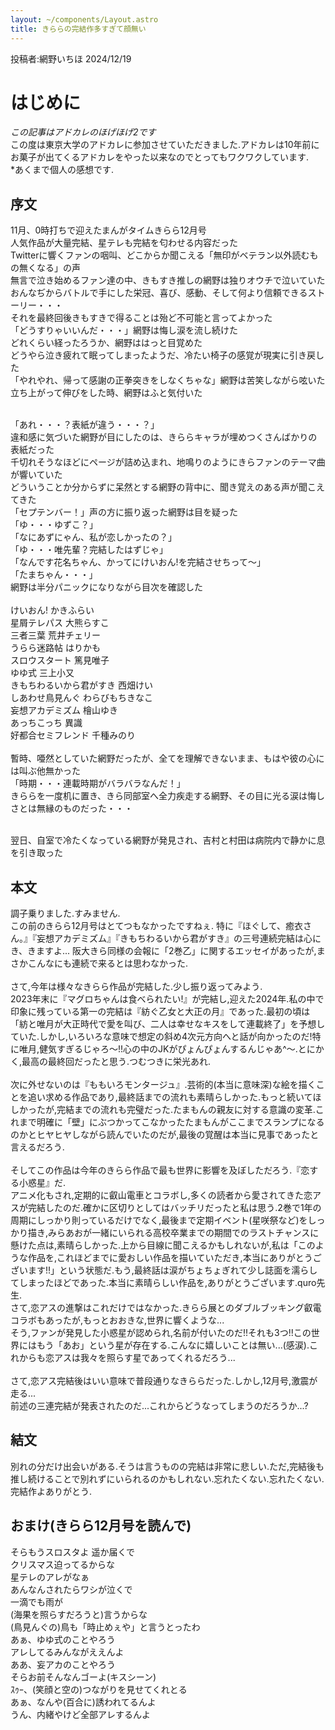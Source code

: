 ```yaml
---
layout: ~/components/Layout.astro
title: きららの完結作多すぎて顔無い
---
```


投稿者:網野いちほ 2024/12/19
# はじめに

*この記事はアドカレのほげほげ2です*<br>
この度は東京大学のアドカレに参加させていただきました.アドカレは10年前にお菓子が出てくるアドカレをやった以来なのでとってもワクワクしています.<br>
*あくまで個人の感想です.


## 序文

11月、0時打ちで迎えたまんがタイムきらら12月号<br>
人気作品が大量完結、星テレも完結を匂わせる内容だった<br>
Twitterに響くファンの咽叫、どこからか聞こえる「無印がベテラン以外読むもの無くなる」の声<br>
無言で泣き始めるファン達の中、きもすき推しの網野は独りオウチで泣いていた<br>
おんなぢからバトルで手にした栄冠、喜び、感動、そして何より信頼できるストーリー・・・<br>
それを最終回後きもすきで得ることは殆ど不可能と言ってよかった<br>
「どうすりゃいいんだ・・・」網野は悔し涙を流し続けた<br>
どれくらい経ったろうか、網野ははっと目覚めた<br>
どうやら泣き疲れて眠ってしまったようだ、冷たい椅子の感覚が現実に引き戻した<br>
「やれやれ、帰って感謝の正拳突きをしなくちゃな」網野は苦笑しながら呟いた<br>
立ち上がって伸びをした時、網野はふと気付いた<br><br>

「あれ・・・？表紙が違う・・・？」<br>
違和感に気づいた網野が目にしたのは、きららキャラが埋めつくさんばかりの表紙だった<br>
千切れそうなほどにページが詰め込まれ、地鳴りのようにきらファンのテーマ曲が響いていた<br>
どういうことか分からずに呆然とする網野の背中に、聞き覚えのある声が聞こえてきた<br>
「セプテンバー！」声の方に振り返った網野は目を疑った<br>
「ゆ・・・ゆずこ？」 <br>
「なにあずにゃん、私が恋しかったの？」<br>
「ゆ・・・唯先輩？完結したはずじゃ」 <br>
「なんです花名ちゃん、かってにけいおん!を完結させちって〜」<br>
「たまちゃん・・・」 <br>
網野は半分パニックになりながら目次を確認した<br>
<br>
けいおん! かきふらい<br>
星屑テレパス 大熊らすこ<br>
三者三葉 荒井チェリー<br>
うらら迷路帖 はりかも<br>
スロウスタート 篤見唯子<br>
ゆゆ式 三上小又<br>
きもちわるいから君がすき 西畑けい<br>
しあわせ鳥見んぐ わらびもちきなこ<br>
妄想アカデミズム 檜山ゆき<br>
あっちこっち 異識<br>
好都合セミフレンド 千種みのり<br>
<br>
暫時、唖然としていた網野だったが、全てを理解できないまま、もはや彼の心には叫ぶ他無かった<br>
「時期・・・連載時期がバラバラなんだ！」<br>
きららを一度机に置き、きら同部室へ全力疾走する網野、その目に光る涙は悔しさとは無縁のものだった・・・<br><br>

翌日、自室で冷たくなっている網野が発見され、吉村と村田は病院内で静かに息を引き取った<br>

## 本文

調子乗りました.すみません.<br>
この前のきらら12月号はとてつもなかったですねぇ.
特に『ほぐして、癒衣さん。』『妄想アカデミズム』『きもちわるいから君がすき』の三号連続完結は心にき、きますよ...
阪大きら同様の会報に「2巻乙」に関するエッセイがあったが,まさかこんなにも連続で来るとは思わなかった.<br><br>
さて,今年は様々なきらら作品が完結した.少し振り返ってみよう.<br>
2023年末に『マグロちゃんは食べられたい!』が完結し,迎えた2024年.私の中で印象に残っている第一の完結は『紡ぐ乙女と大正の月』であった.最初の頃は「紡と唯月が大正時代で愛を叫び、二人は幸せなキスをして連載終了」を予想していた.しかし,いろいろな意味で想定の斜め4次元方向へと話が向かったのだ!特に唯月,健気すぎるじゃろ～!!心の中のJKがぴょんぴょんするんじゃあ^～.とにかく,最高の最終回だったと思う.つむつきに栄光あれ.<br><br>
次に外せないのは『ももいろモンタージュ』.芸術的(本当に意味深)な絵を描くことを追い求める作品であり,最終話までの流れも素晴らしかった.もっと続いてほしかったが,完結までの流れも完璧だった.たまもんの親友に対する意識の変革.これまで明確に「壁」にぶつかってこなかったたまもんがここまでスランプになるのかとヒヤヒヤしながら読んでいたのだが,最後の覚醒は本当に見事であったと言えるだろう.<br><br>
そしてこの作品は今年のきらら作品で最も世界に影響を及ぼしただろう.『恋する小惑星』だ.<br>
アニメ化もされ,定期的に叡山電車とコラボし,多くの読者から愛されてきた恋アスが完結したのだ.確かに区切りとしてはバッチリだったと私は思う.2巻で1年の周期にしっかり則っているだけでなく,最後まで定期イベント(星咲祭など)をしっかり描き,みらあおが一緒にいられる高校卒業までの期間でのラストチャンスに懸けた点は,素晴らしかった.上から目線に聞こえるかもしれないが,私は「このような作品を,これほどまでに愛おしい作品を描いていただき,本当にありがとうございます!!」という状態だ.もう,最終話は涙がちょちょぎれて少し誌面を濡らしてしまったほどであった.本当に素晴らしい作品を,ありがとうございます.quro先生.<br>
さて,恋アスの進撃はこれだけではなかった.きらら展とのダブルブッキング叡電コラボもあったが,もっとおおきな,世界に響くような...<br>
そう,ファンが発見した小惑星が認められ,名前が付いたのだ!!それも3つ!!この世界にはもう「あお」という星が存在する.こんなに嬉しいことは無い...(感涙).これからも恋アスは我々を照らす星であってくれるだろう...<br><br>
さて,恋アス完結後はいい意味で普段通りなきららだった.しかし,12月号,激震が走る...<br>
前述の三連完結が発表されたのだ...これからどうなってしまうのだろうか...?

## 結文

別れの分だけ出会いがある.そうは言うものの完結は非常に悲しい.ただ,完結後も推し続けることで別れずにいられるのかもしれない.忘れたくない.忘れたくない.完結作よありがとう.

## おまけ(きらら12月号を読んで)

そらもうスロスタよ 遥か届くで<br>
クリスマス迫ってるからな<br>
星テレのアレがなぁ<br>
あんなんされたらワシが泣くで<br>
一滴でも雨が<br>
(海果を照らすだろうと)言うからな<br>
(鳥見んぐの)鳥も「時止めぇや」と言うとったわ<br>
あぁ、ゆゆ式のことやろう<br>
アレしてるみんながええんよ<br>
ああ、妄アカのことやろう<br>
そらお前そんなんゴーよ(キスシーン)<br>
ｽｩｰ、(笑顔と空の)つながりを見せてくれとる<br>
あぁ、なんや(百合に)誘われてるんよ<br>
うん、内緒やけど全部アレするんよ

